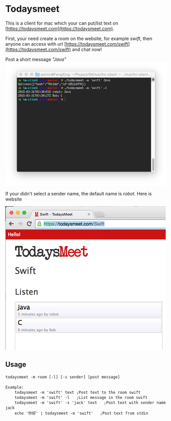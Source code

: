 Todaysmeet
===


This is a client for mac which your can put/list text on [https://todaysmeet.com](https://todaysmeet.com).

First, your need create a room on the website, for example _swift_, then anyone can access with url [https://todaysmeet.com/swift](https://todaysmeet.com/swift) and chat now!

Post a short message _"Java"_
![](https://raw.githubusercontent.com/annidy/tm-client/master/img1.png)

If your didn't select a sender name, the default name is _robot_.
Here is website

![](https://raw.githubusercontent.com/annidy/tm-client/master/img2.png)


Usage
---

```
todaysmeet -m room [-l] [-s sender] [post message]

Example:
	todaysmeet -m 'swift' text ;Post text to the room swift
	todaysmeet -m 'swift' -l   ;List message in the room swift
	todaysmeet -m 'swift' -s 'jack' text   ;Post text with sender name jack
	echo '你好' | todaysmeet -m 'swift'	;Post text from stdin
```
